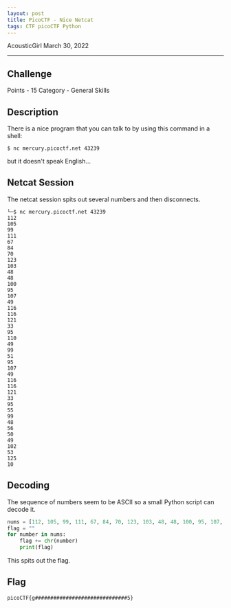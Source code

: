 ```yaml
---
layout: post
title: PicoCTF - Nice Netcat
tags: CTF picoCTF Python
---
```


AcousticGirl
March 30, 2022

-------

## Challenge
Points - 15
Category - General Skills

## Description
There is a nice program that you can talk to by using this command in a shell: 
```
$ nc mercury.picoctf.net 43239
``` 
but it doesn't speak English...

## Netcat Session
The netcat session spits out several numbers and then disconnects.

```
└─$ nc mercury.picoctf.net 43239
112 
105 
99 
111 
67 
84 
70 
123 
103 
48 
48 
100 
95 
107 
49 
116 
116 
121 
33 
95 
110 
49 
99 
51 
95 
107 
49 
116 
116 
121 
33 
95 
55 
99 
48 
56 
50 
49 
102 
53 
125 
10 
```

## Decoding
The sequence of numbers seem to be ASCII so a small Python script can decode it.
```python
nums = [112, 105, 99, 111, 67, 84, 70, 123, 103, 48, 48, 100, 95, 107, 49, 116, 116, 121, 33, 95, 110, 49, 99, 51, 95, 107, 49, 116, 116, 121, 33, 95, 55, 99, 48, 56, 50, 49, 102, 53, 125, 10]
flag = ""
for number in nums:
    flag += chr(number)
    print(flag)
```
This spits out the flag.

## Flag
```
picoCTF{g##############################5}
```
